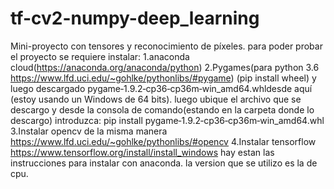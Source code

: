 # tf-cv2-numpy-deep_learning
Mini-proyecto con tensores y reconocimiento de píxeles.
para poder probar el proyecto se requiere instalar:
  1.anaconda cloud(https://anaconda.org/anaconda/python)
  2.Pygames(para python 3.6 https://www.lfd.uci.edu/~gohlke/pythonlibs/#pygame)
    (pip install wheel) y luego descargado pygame‑1.9.2‑cp36‑cp36m‑win_amd64.whldesde aquí (estoy usando un Windows de 64 bits).
    luego ubique el archivo que se descargo y desde la consola de comando(estando en la carpeta donde lo descargo) introduzca:
    pip install pygame‑1.9.2‑cp36‑cp36m‑win_amd64.whl
  3.Instalar opencv de la misma manera https://www.lfd.uci.edu/~gohlke/pythonlibs/#opencv
  4.Instalar tensorflow https://www.tensorflow.org/install/install_windows hay estan las instrucciones para instalar con anaconda.
    la version que se utilizo es la de cpu.
    
